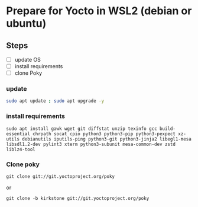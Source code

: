 # Prepare for Yocto in WSL2 (debian or ubuntu)

## Steps

 - [ ] update OS
 - [ ] install requirements
 - [ ] clone Poky

### update
```bash
sudo apt update ; sudo apt upgrade -y
```

### install requirements
```
sudo apt install gawk wget git diffstat unzip texinfo gcc build-essential chrpath socat cpio python3 python3-pip python3-pexpect xz-utils debianutils iputils-ping python3-git python3-jinja2 libegl1-mesa libsdl1.2-dev pylint3 xterm python3-subunit mesa-common-dev zstd liblz4-tool
```

### Clone poky
```
git clone git://git.yoctoproject.org/poky
```
or
```
git clone -b kirkstone git://git.yoctoproject.org/poky
```
